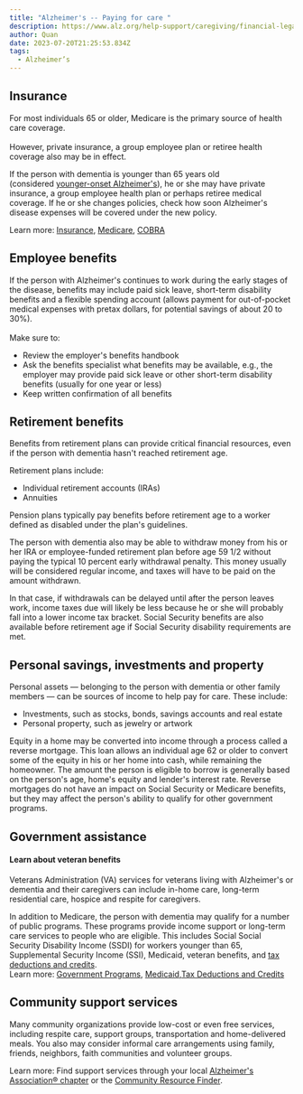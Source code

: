 ```yaml
---
title: "Alzheimer's -- Paying for care "
description: https://www.alz.org/help-support/caregiving/financial-legal-planning/paying-for-care
author: Quan
date: 2023-07-20T21:25:53.834Z
tags:
  - Alzheimer’s
---
```

## Insurance

For most individuals 65 or older, Medicare is the primary source of health care coverage.\
\
However, private insurance, a group employee plan or retiree health coverage also may be in effect.

If the person with dementia is younger than 65 years old (considered [younger-onset Alzheimer's](https://www.alz.org/alzheimers-dementia/what-is-alzheimers/younger-early-onset)), he or she may have private insurance, a group employee health plan or perhaps retiree medical coverage. If he or she changes policies, check how soon Alzheimer's disease expenses will be covered under the new policy.

Learn more: [Insurance](https://www.alz.org/help-support/caregiving/financial-legal-planning/insurance), [Medicare](https://www.alz.org/help-support/caregiving/financial-legal-planning/medicare), [COBRA](https://www.alz.org/Help-Support/Caregiving/Financial-Legal-Planning/Insurance#cobra)

## [](<>)Employee benefits

If the person with Alzheimer's continues to work during the early stages of the disease, benefits may include paid sick leave, short-term disability benefits and a flexible spending account (allows payment for out-of-pocket medical expenses with pretax dollars, for potential savings of about 20 to 30%).\
\
Make sure to: 

* Review the employer's benefits handbook
* Ask the benefits specialist what benefits may be available, e.g., the employer may provide paid sick leave or other short-term disability benefits (usually for one year or less)
* Keep written confirmation of all benefits

## [](<>)Retirement benefits

Benefits from retirement plans can provide critical financial resources, even if the person with dementia hasn't reached retirement age. 

Retirement plans include:

* Individual retirement accounts (IRAs)
* Annuities

Pension plans typically pay benefits before retirement age to a worker defined as disabled under the plan's guidelines.

The person with dementia also may be able to withdraw money from his or her IRA or employee-funded retirement plan before age 59 1/2 without paying the typical 10 percent early withdrawal penalty. This money usually will be considered regular income, and taxes will have to be paid on the amount withdrawn.

In that case, if withdrawals can be delayed until after the person leaves work, income taxes due will likely be less because he or she will probably fall into a lower income tax bracket. Social Security benefits are also available before retirement age if Social Security disability requirements are met.

## [](<>)Personal savings, investments and property

Personal assets — belonging to the person with dementia or other family members — can be sources of income to help pay for care. These include:

* Investments, such as stocks, bonds, savings accounts and real estate
* Personal property, such as jewelry or artwork

Equity in a home may be converted into income through a process called a reverse mortgage. This loan allows an individual age 62 or older to convert some of the equity in his or her home into cash, while remaining the homeowner. The amount the person is eligible to borrow is generally based on the person's age, home's equity and lender's interest rate. Reverse mortgages do not have an impact on Social Security or Medicare benefits, but they may affect the person's ability to qualify for other government programs.

## [](<>)Government assistance

#### Learn about veteran benefits

Veterans Administration (VA) services for veterans living with Alzheimer's or dementia and their caregivers can include in-home care, long-term residential care, hospice and respite for caregivers.

In addition to Medicare, the person with dementia may qualify for a number of public programs. These programs provide income support or long-term care services to people who are eligible. This includes Social Social Security Disability Income (SSDI) for workers younger than 65, Supplemental Security Income (SSI), Medicaid, veteran benefits, and [tax deductions and credits](https://www.alz.org/help-support/caregiving/financial-legal-planning/tax-deductions-credits).\
Learn more: [Government Programs](https://www.alz.org/Help-Support/Caregiving/Financial-Legal-Planning/Insurance#government), [Medicaid](https://www.alz.org/help-support/caregiving/financial-legal-planning/medicaid),[Tax Deductions and Credits](https://www.alz.org/help-support/caregiving/financial-legal-planning/tax-deductions-credits)

## [](<>)Community support services

Many community organizations provide low-cost or even free services, including respite care, support groups, transportation and home-delivered meals. You also may consider informal care arrangements using family, friends, neighbors, faith communities and volunteer groups. 

Learn more: Find support services through your local [Alzheimer's Association® chapter](https://www.alz.org/local_resources/find_your_local_chapter) or the [Community Resource Finder](http://www.communityresourcefinder.org/).